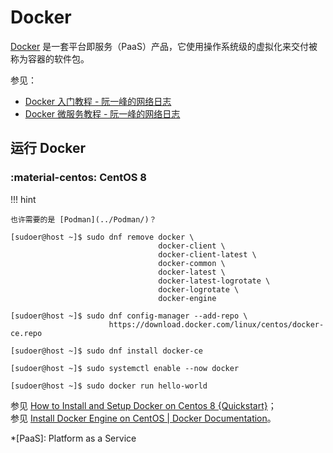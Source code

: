 # Docker

[Docker] 是一套平台即服务（PaaS）产品，它使用操作系统级的虚拟化来交付被称为容器的软件包。

参见：

*   [Docker 入门教程 - 阮一峰的网络日志](http://www.ruanyifeng.com/blog/2018/02/docker-tutorial.html)
*   [Docker 微服务教程 - 阮一峰的网络日志](https://www.ruanyifeng.com/blog/2018/02/docker-wordpress-tutorial.html)

## 运行 Docker

### :material-centos: CentOS 8

!!! hint

    也许需要的是 [Podman](../Podman/)？

``` console
[sudoer@host ~]$ sudo dnf remove docker \
                                 docker-client \
                                 docker-client-latest \
                                 docker-common \
                                 docker-latest \
                                 docker-latest-logrotate \
                                 docker-logrotate \
                                 docker-engine

[sudoer@host ~]$ sudo dnf config-manager --add-repo \
                      https://download.docker.com/linux/centos/docker-ce.repo

[sudoer@host ~]$ sudo dnf install docker-ce

[sudoer@host ~]$ sudo systemctl enable --now docker

[sudoer@host ~]$ sudo docker run hello-world
```

参见 [How to Install and Setup Docker on Centos 8 {Quickstart}](https://phoenixnap.com/kb/how-to-install-docker-on-centos-8)；  
参见 [Install Docker Engine on CentOS | Docker Documentation](https://docs.docker.com/engine/install/centos/)。

<!----------------------------------------------------------------------------->

[^Docker on Wikipedia]: [Docker (software) - Wikipedia](https://wikipedia.org/wiki/Docker_(software))

[Docker]: https://www.docker.com/

*[PaaS]: Platform as a Service

<!--

## 安装 Docker
---

### 使用 dnf 安装 Docker

```fish
# 安装 yum-utils 工具
user@host *> sudo dnf install yum-utils

# 启用 docker-ce 源
user@host *> sudo yum-config-manager --add-repo https://download.docker.com/linux/centos/docker-ce.repo

# 安装 Docker 引擎、命令行工具和容器运行时
user@host *> sudo dnf install docker-ce docker-ce-cli containerd.io

# 将 Docker 网桥标记至信任域
user@host *> sudo firewall-cmd --permanent --zone=trusted --change-interface=docker0
```

### 启动 Docker 服务

```fish
# 启动 Docker 服务
user@host *> sudo systemctl start docker

# 测试 Docker 是否安装正确
user@host *> sudo docker run hello-world

# 将当前用户加入 docker 用户组，以免除当前用户对 docker 命令的 sudo 前缀
user@host *> sudo usermod --append --groups docker $USER
# abbr.      sudo usermod -aG docker $USER
# 重新登陆以生效
```

### 在 GNU/Linux 安装 Docker Compose

```bash
# 下载 docker-compose
$ sudo curl --output /usr/local/bin/docker-compose \
            --location "https://github.com/docker/compose/releases/download/1.26.0/docker-compose-$(uname --kernel-name)-$(uname --machine)"
```

```fish
# 赋予 docker-compose 可执行权限
user@host *> sudo chmod +x /usr/local/bin/docker/compose

# 验证 docker-compose 可执行
user@host *> docker-compose --version
```

## 常用命令组合
---

```fish
# 查看 Docker 版本
user@host *> docker --version
# 详细信息
user@host *> docker version
# 系统信息
user@host *> docker info

# 从镜像新建一个容器，在容器结束时自动删除容器文件
user@host *> docker container run --rm <image>
# abbr.      docker run --rm <image>

# ……并且在后台运行
user@host *> docker container run --detach --rm <image>
# abbr.      docker run -d --rm <image>

# 测试容器网络
user@host *> docker run --rm busybox ping -c 1 193.0.14.129
# 测试容器域名解析
user@host *> docker run --rm busybox nslookup k.root-servers.net
# 根域名服务器 K，位于伦敦，由欧洲IP网络资源协调中心（RIPE NCC）管理
# 见 https://www.iana.org/domains/root/servers
```

### 镜像（`image`）

[*官方的 Docker 镜像托管网站*](https://hub.docker.com/)。

```fish
# 列出镜像文件
user@host *> docker image ls
# abbr.      docker images

# 拉取镜像文件
user@host *> docker image pull <image>
# abbr.      docker pull <image>

# 移除镜像文件
user@host *> docker image rm <image>
# abbr.      docker rmi <image>

# 从镜像文件导出归档
user@host *> docker image save --output <archive.tar> <image>
# abbr.      docker save -o <archive.tar> <image>

# 或者导出为压缩归档
user@host *> docker image save <image> | gzip > <archive.tgz>
# abbr.      docker save <image> | gzip > <archive.tgz>

# 从归档文件导入镜像
user@host *> docker image load --input <archive.tar[.bz|.gz|.xz]>
# abbr.      docker load -i <archive.tar[.bz|.gz|.xz]>
```

### 容器（`container`）

镜像和容器

```fish
# 列出正在运行的容器
user@host *> docker container ls
# abbr.      docker ps

# 列出所有容器（文件），包括未在运行的容器
user@host *> docker container ls --all
# abbr.      docker ps -a

# 从镜像新建容器并运行，若镜像不存在将尝试拉取镜像
user@host *> docker container run <image>
# abbr.      docker run <image>

# 强制停止容器
user@host *> docker container kill <container>
# abbr.      docker kill <container>

# 移除容器文件
user@host *> docker container rm <container>
# abbr.      docker rm <container>
```

运行时容器

```fish
# 查看容器输出
user@host *> docker container logs <container>
# abbr.      docker logs <container>

# 运行容器内程序
user@host *> docker container exec <container> <command>
# abbr.      docker exec <container> <command>

# 运行容器内壳层，并附加到当前壳层
user@host *> docker container exec --interactive --tty <container> bash
# abbr.      docker exec -it <container> bash

# 容器内外文件复制
user@host *> docker container cp <container>:</path/to/file> </local/path/to/file>
# abbr.      docker cp <container>:</path/to/file> </local/path/to/file>
user@host *> docker container cp </local/path/to/file> <container>:</path/to/file>
# abbr.      docker cp </local/path/to/file> <container>:</path/to/file>

# 停止容器，先发出 SIGTERM 信号，一段时间后再发出 SIGKILL 信号
user@host *> docker container stop <container>
# abbr.      docker stop <container>

# 运行停止的容器
user@host *> docker container start <container>
# abbr.      docker start <container>

# 重新运行容器
user@host *> docker container restart <container>
# abbr.      docker restart <container>
```

容器输入输出映射

```fish
# 容器停止后自动删除容器文件
user@host *> docker container run --rm <image>
# abbr.      docker run --rm <image>

# 将容器内壳层与当前壳层绑定
user@host *> docker container run --interactive --tty <image> bash
# abbr.      docker run -it <image> bash

# 将本机的 49152 端口与容器的 80 端口绑定
user@host *> docker container run --publish <49152>:<80> <image>
# abbr.      docker run -p <49152>:<80> <image>

# 将本机的 /local/path/to/file 与容器的 /container/path/to/file 绑定
user@host *> docker container run --volume </local/path/to/file>:</container/path/to/file> <image>
# abbr.      docker run -v </local/path/to/file>:</container/path/to/file> <image>

# 生成一个本机匿名路径，形如 /var/lib/docker/volumes/.../_data，将其与容器的 /container/path/to/file 绑定
user@host *> docker container run --volume </container/path/to/file> <image>
# abbr.      docker run -v </container/path/to/file> <image>
```

### 构建（`builder`）

```fish
# 依据 Dockerfile 构建镜像
user@host *> docker builder build --tag <name>[:tag] <path>
# abbr.      docker build -t <name>[:tag] <path>
```

### 构成（`compose`）

## `Dockerfile`
---

[*Docker Documentation 上的 Dockerfile reference*](https://docs.docker.com/engine/reference/builder/)。

```dockerfile
#-------------------------------------------------------------------------------
# 编译时
FROM scratch AS build-time

# 简单地将本机文件复制到容器文件
# COPY <host-src> <container-dst>

# 不同于简单复制，ADD 允许 <host-src> 为链接地址，且若 <host-src> 是本机压缩文件，ADD 会自动将其解压
# ADD <host-src> <container-dst>

# 运行命令
# RUN <command>

# 假定 /build/hello-world 是编译生成的产品
COPY --from=hello-world /hello /build/hello-world

#-------------------------------------------------------------------------------
# 运行时
FROM scratch AS run-time

# 复制编译时 /build 目录到运行时 /dist 目录
COPY --from=build-time /build /dist

# 配置环境变量
# ENV KEY VALUE

# 设定工作目录
# WORKDIR /dist

# 设定开放的端口
# EXPOSE 80[/tcp]

# 设定映射的数据卷，若在命令中未指定对应的本机路径，将创建本机匿名路径与其映射
# VOLUME /data

# 程序入口点，可以被 docker run 的 --entrypoint 选项覆盖
ENTRYPOINT [ "exec" ]
# ENTRYPOINT [ "/bin/sh", "-c" ]

# 默认命令，可以被 docker run 的 [command] 参数覆盖
CMD [ "/app/hello-world" ]
```

## `docker-compose.yml`
---

[*Docker Documentation 上的 Compose file reference*](https://docs.docker.com/compose/compose-file/)

```yml
version: "3.8"
services:

  <service-name>:
    image: <image-name>
    ports:
      - "<host>:<container>[/{tcp|udp}]"
    volumes:
      - "<host>:<container>[:{rw|ro}]"
```

-->
